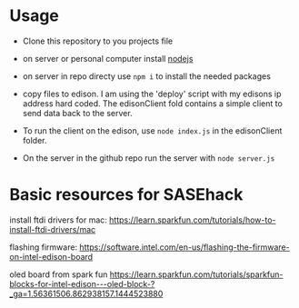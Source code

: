 # Usage 

* Clone this repository to you projects file

* on server or personal computer install [nodejs](https://nodejs.org/en/)

* on server in repo directy use `npm i` to install the needed packages 

* copy files to edison.  I am using the 'deploy' script with my edisons ip address hard coded. The edisonClient fold contains a simple client to send data back to the server.

* To run the client on the edison, use `node index.js` in the edisonClient folder.

* On the server in the github repo run the server with `node server.js`

# Basic resources for SASEhack
install ftdi drivers for mac:
https://learn.sparkfun.com/tutorials/how-to-install-ftdi-drivers/mac

flashing firmware:
https://software.intel.com/en-us/flashing-the-firmware-on-intel-edison-board


oled board from spark fun
https://learn.sparkfun.com/tutorials/sparkfun-blocks-for-intel-edison---oled-block-?_ga=1.56361506.862938157.1444523880
